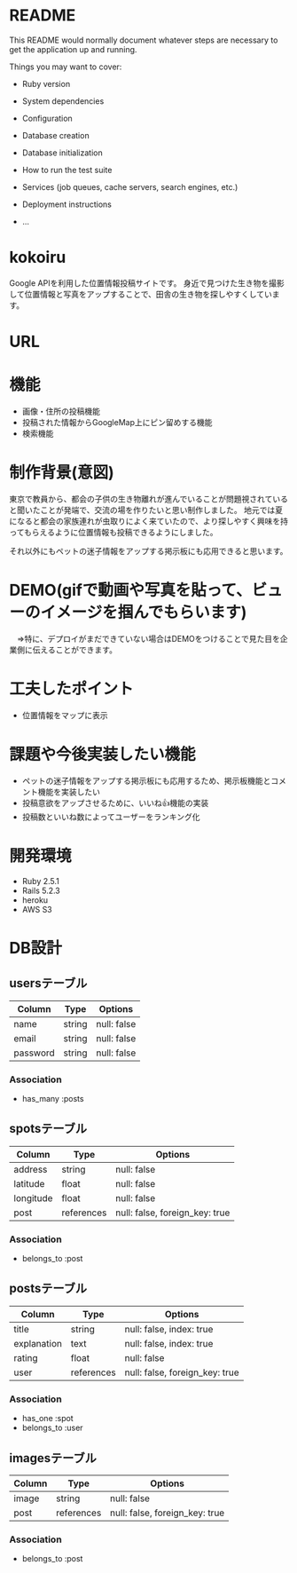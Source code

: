 # README

This README would normally document whatever steps are necessary to get the
application up and running.

Things you may want to cover:

* Ruby version

* System dependencies

* Configuration

* Database creation

* Database initialization

* How to run the test suite

* Services (job queues, cache servers, search engines, etc.)

* Deployment instructions

* ...


# **kokoiru**
Google APIを利用した位置情報投稿サイトです。
身近で見つけた生き物を撮影して位置情報と写真をアップすることで、田舎の生き物を探しやすくしています。

# URL


# 機能
- 画像・住所の投稿機能
- 投稿された情報からGoogleMap上にピン留めする機能
- 検索機能

# 制作背景(意図)
東京で教員から、都会の子供の生き物離れが進んでいることが問題視されていると聞いたことが発端で、交流の場を作りたいと思い制作しました。
地元では夏になると都会の家族連れが虫取りによく来ていたので、より探しやすく興味を持ってもらえるように位置情報も投稿できるようにしました。

それ以外にもペットの迷子情報をアップする掲示板にも応用できると思います。

# DEMO(gifで動画や写真を貼って、ビューのイメージを掴んでもらいます)
　⇒特に、デプロイがまだできていない場合はDEMOをつけることで見た目を企業側に伝えることができます。

# 工夫したポイント
- 位置情報をマップに表示

# 課題や今後実装したい機能
- ペットの迷子情報をアップする掲示板にも応用するため、掲示板機能とコメント機能を実装したい
- 投稿意欲をアップさせるために、いいね👍機能の実装
- 投稿数といいね数によってユーザーをランキング化



# 開発環境
- Ruby 2.5.1
- Rails 5.2.3
- heroku
- AWS S3

# DB設計

## usersテーブル
|Column|Type|Options|
|------|----|-------|
|name|string|null: false|
|email|string|null: false|
|password|string|null: false|

### Association
- has_many :posts

## spotsテーブル
|Column|Type|Options|
|------|----|-------|
|address|string|null: false|
|latitude|float|null: false|
|longitude|float|null: false|
|post|references|null: false, foreign_key: true|

### Association
- belongs_to :post

## postsテーブル
|Column|Type|Options|
|------|----|-------|
|title|string|null: false, index: true|
|explanation|text|null: false, index: true|
|rating|float|null: false|
|user|references|null: false, foreign_key: true|

### Association
- has_one :spot
- belongs_to :user

## imagesテーブル
|Column|Type|Options|
|------|----|-------|
|image|string|null: false|
|post|references|null: false, foreign_key: true|

### Association
- belongs_to :post